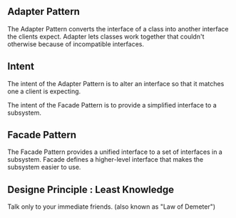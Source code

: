 ## Adapter Pattern
The Adapter Pattern converts the interface of a class into another interface the clients expect. Adapter lets classes work together that couldn't otherwise because of incompatible interfaces.

## Intent
The intent of the Adapter Pattern is to alter an interface so that it matches one a client is expecting. 

The intent of the Facade Pattern is to provide a simplified interface to a subsystem.


## Facade Pattern
The Facade Pattern provides a unified interface to a set of interfaces in a subsystem. Facade defines a higher-level interface that makes the subsystem easier to use.

## Designe Principle : Least Knowledge
Talk only to your immediate friends.
(also known as "Law of Demeter")